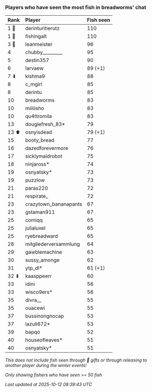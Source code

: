 ### Players who have seen the most fish in breadworms' chat

| Rank  | Player                | Fish seen |
|:------|:----------------------|:----------|
| 1 🥇  | derinturitierutz      | 110       |
| 1 🥇  | fishingalt            | 110       |
| 3 🥉  | leanmeister           | 96        |
| 4     | chubby_________       | 95        |
| 5     | destin357             | 90        |
| 6     | larvaew               | 89 (+1)   |
| 7 ⬇   | kishma9               | 88        |
| 8     | c_mgirl               | 85        |
| 8     | derintu               | 85        |
| 10    | breadworms            | 83        |
| 10    | miiiiisho             | 83        |
| 10    | qu4ttromila           | 83        |
| 13    | dougiefresh_83*       | 79        |
| 13 ⬆  | osnyisdead            | 79 (+1)   |
| 15    | booty_bread           | 77        |
| 16    | dazedforevermore      | 76        |
| 17    | sicklymaidrobot       | 75        |
| 18    | ninjaross*            | 74        |
| 19    | osnyatsky*            | 73        |
| 19    | puzzlow               | 73        |
| 21    | paras220              | 72        |
| 21    | respirate_            | 72        |
| 23    | crazytown_bananapants | 67        |
| 23    | gstaman911            | 67        |
| 25    | comiqq                | 65        |
| 25    | julialuxel            | 65        |
| 25    | ryebreadward          | 65        |
| 28    | mitgliederversammlung | 64        |
| 29    | gawblemachine         | 63        |
| 30    | sussy_amonge          | 62        |
| 31    | ytp_dl*               | 61 (+1)   |
| 32 ⬇  | kaasppeerr            | 60        |
| 33    | idini                 | 56        |
| 33    | wisco9ers*            | 56        |
| 35    | divra__               | 55        |
| 35    | ouacewi               | 55        |
| 37    | bussinongnocap        | 53        |
| 37    | lazuli672*            | 53        |
| 39    | bapqo                 | 52        |
| 40    | houseofleaves*        | 51        |
| 40    | osnyatsky*            | 51        |

_This does not include fish seen through 🎁 gifts or through releasing to another player during the winter events!_

_Only showing fishers who have seen >= 50 fish_

_Last updated at 2025-10-12 08:39:43 UTC_